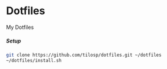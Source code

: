# Dotfiles
My Dotfiles

##### Setup
```bash
git clone https://github.com/tilosp/dotfiles.git ~/dotfiles
~/dotfiles/install.sh
```
